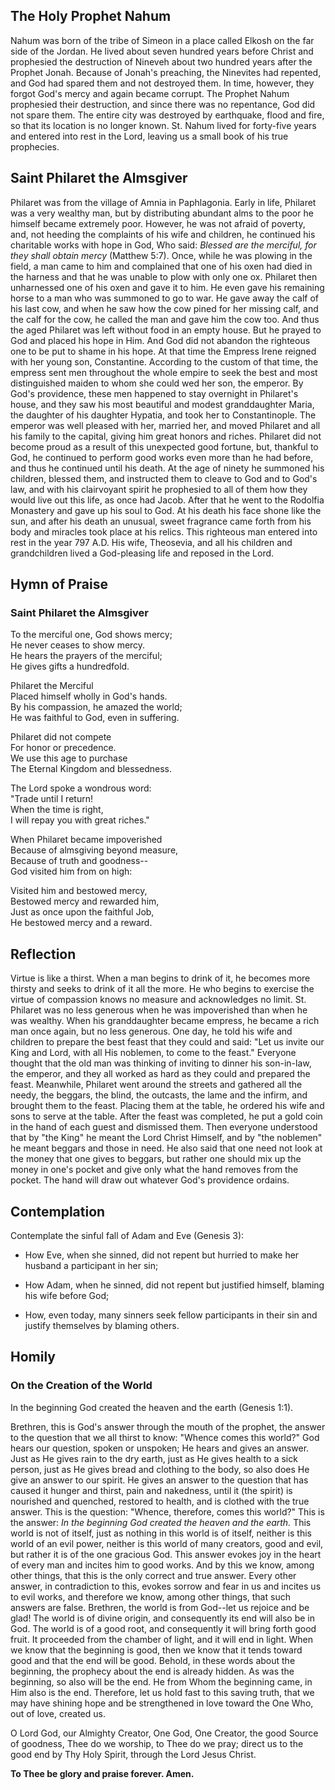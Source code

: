 ## The Holy Prophet Nahum

Nahum was born of the tribe of Simeon in a place called Elkosh on the far side of the Jordan. He lived about seven hundred years before Christ and prophesied the destruction of Nineveh about two hundred years after the Prophet Jonah. Because of Jonah's preaching, the Ninevites had repented, and God had spared them and not destroyed them. In time, however, they forgot God's mercy and again became corrupt. The Prophet Nahum prophesied their destruction, and since there was no repentance, God did not spare them. The entire city was destroyed by earthquake, flood and fire, so that its location is no longer known. St. Nahum lived for forty-five years and entered into rest in the Lord, leaving us a small book of his true prophecies.


## Saint Philaret the Almsgiver

Philaret was from the village of Amnia in Paphlagonia. Early in life, Philaret was a very wealthy man, but by distributing abundant alms to the poor he himself became extremely poor. However, he was not afraid of poverty, and, not heeding the complaints of his wife and children, he continued his charitable works with hope in God, Who said: *Blessed are the merciful, for they shall obtain mercy* (Matthew 5:7). Once, while he was plowing in the field, a man came to him and complained that one of his oxen had died in the harness and that he was unable to plow with only one ox. Philaret then unharnessed one of his oxen and gave it to him. He even gave his remaining horse to a man who was summoned to go to war. He gave away the calf of his last cow, and when he saw how the cow pined for her missing calf, and the calf for the cow, he called the man and gave him the cow too. And thus the aged Philaret was left without food in an empty house. But he prayed to God and placed his hope in Him. And God did not abandon the righteous one to be put to shame in his hope. At that time the Empress Irene reigned with her young son, Constantine. According to the custom of that time, the empress sent men throughout the whole empire to seek the best and most distinguished maiden to whom she could wed her son, the emperor. By God's providence, these men happened to stay overnight in Philaret's house, and they saw his most beautiful and modest granddaughter Maria, the daughter of his daughter Hypatia, and took her to Constantinople. The emperor was well pleased with her, married her, and moved Philaret and all his family to the capital, giving him great honors and riches. Philaret did not become proud as a result of this unexpected good fortune, but, thankful to God, he continued to perform good works even more than he had before, and thus he continued until his death. At the age of ninety he summoned his children, blessed them, and instructed them to cleave to God and to God's law, and with his clairvoyant spirit he prophesied to all of them how they would live out this life, as once had Jacob. After that he went to the Rodolfia Monastery and gave up his soul to God. At his death his face shone like the sun, and after his death an unusual, sweet fragrance came forth from his body and miracles took place at his relics. This righteous man entered into rest in the year 797 A.D. His wife, Theosevia, and all his children and grandchildren lived a God-pleasing life and reposed in the Lord.


## Hymn of Praise

### Saint Philaret the Almsgiver

To the merciful one, God shows mercy;  
He never ceases to show mercy.  
He hears the prayers of the merciful;  
He gives gifts a hundredfold.  

Philaret the Merciful  
Placed himself wholly in God's hands.  
By his compassion, he amazed the world;  
He was faithful to God, even in suffering.  

Philaret did not compete  
For honor or precedence.  
We use this age to purchase  
The Eternal Kingdom and blessedness.  

The Lord spoke a wondrous word:  
"Trade until I return!  
When the time is right,  
I will repay you with great riches."  

When Philaret became impoverished  
Because of almsgiving beyond measure,  
Because of truth and goodness--  
God visited him from on high:  

Visited him and bestowed mercy,  
Bestowed mercy and rewarded him,  
Just as once upon the faithful Job,  
He bestowed mercy and a reward.


## Reflection

Virtue is like a thirst. When a man begins to drink of it, he becomes more thirsty and seeks to drink of it all the more. He who begins to exercise the virtue of compassion knows no measure and acknowledges no limit. St. Philaret was no less generous when he was impoverished than when he was wealthy. When his granddaughter became empress, he became a rich man once again, but no less generous. One day, he told his wife and children to prepare the best feast that they could and said: "Let us invite our King and Lord, with all His noblemen, to come to the feast." Everyone thought that the old man was thinking of inviting to dinner his son-in-law, the emperor, and they all worked as hard as they could and prepared the feast. Meanwhile, Philaret went around the streets and gathered all the needy, the beggars, the blind, the outcasts, the lame and the infirm, and brought them to the feast. Placing them at the table, he ordered his wife and sons to serve at the table. After the feast was completed, he put a gold coin in the hand of each guest and dismissed them. Then everyone understood that by "the King" he meant the Lord Christ Himself, and by "the noblemen" he meant beggars and those in need. He also said that one need not look at the money that one gives to beggars, but rather one should mix up the money in one's pocket and give only what the hand removes from the pocket. The hand will draw out whatever God's providence ordains.


## Contemplation

Contemplate the sinful fall of Adam and Eve (Genesis 3):

- How Eve, when she sinned, did not repent but hurried to make her husband a participant in her sin;

- How Adam, when he sinned, did not repent but justified himself, blaming his wife before God;

- How, even today, many sinners seek fellow participants in their sin and justify themselves by blaming others.


## Homily

### On the Creation of the World

In the beginning God created the heaven and the earth (Genesis 1:1).

Brethren, this is God's answer through the mouth of the prophet, the answer to the question that we all thirst to know: "Whence comes this world?" God hears our question, spoken or unspoken; He hears and gives an answer. Just as He gives rain to the dry earth, just as He gives health to a sick person, just as He gives bread and clothing to the body, so also does He give an answer to our spirit. He gives an answer to the question that has caused it hunger and thirst, pain and nakedness, until it (the spirit) is nourished and quenched, restored to health, and is clothed with the true answer. This is the question: "Whence, therefore, comes this world?" This is the answer: *In the beginning God created the heaven and the earth.* This world is not of itself, just as nothing in this world is of itself, neither is this world of an evil power, neither is this world of many creators, good and evil, but rather it is of the one gracious God. This answer evokes joy in the heart of every man and incites him to good works. And by this we know, among other things, that this is the only correct and true answer. Every other answer, in contradiction to this, evokes sorrow and fear in us and incites us to evil works, and therefore we know, among other things, that such answers are false. Brethren, the world is from God--let us rejoice and be glad! The world is of divine origin, and consequently its end will also be in God. The world is of a good root, and consequently it will bring forth good fruit. It proceeded from the chamber of light, and it will end in light. When we know that the beginning is good, then we know that it tends toward good and that the end will be good. Behold, in these words about the beginning, the prophecy about the end is already hidden. As was the beginning, so also will be the end. He from Whom the beginning came, in Him also is the end. Therefore, let us hold fast to this saving truth, that we may have shining hope and be strengthened in love toward the One Who, out of love, created us.

O Lord God, our Almighty Creator, One God, One Creator, the good Source of goodness, Thee do we worship, to Thee do we pray; direct us to the good end by Thy Holy Spirit, through the Lord Jesus Christ.

**To Thee be glory and praise forever. Amen.**
